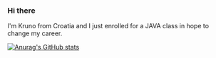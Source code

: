 ### Hi there

I'm Kruno from Croatia and I just enrolled for a JAVA class in hope to change my career.

[![Anurag's GitHub stats](https://github-readme-stats.vercel.app/api?username=kkruno25)](https://github.com/anuraghazra/github-readme-stats)
